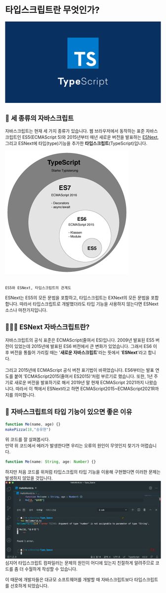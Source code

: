 # 타입스크립트란 무엇인가?
<div align="center">
    <img src="./img/logo.jpeg">
</div>

## 🐣 세 종류의 자바스크립트
자바스크립트는 현재 세 가지 종류가 있습니다. 웹 브라우저에서 동작하는 표준 자바스크립트인 ES5(ECMAScript 5)와 2015년부터 매년 새로운 버전을 발표하는 [ESNext](), 그리고 ESNext에 타입(type)기능을 추가한 **타입스크립트**(TypeScript)입니다.

<img src="./img/relation.png">

<br>`ES5와 ESNext, 타입스크립트의 관계도`

ESNext는 ES5의 모든 문법을 포함하고, 타입스크립트는 EXNext의 모든 문법을 포합합니다. 따라서 타입스크립트로 개발했더라도 타입 기능을 사용하지 않는다면 ESNext 소스나 마찬가지입니다.

## 👨🏻‍💻 ESNext 자바스크립트란?
자바스크립트의 공식 표준은 ECMAScript(줄여서 ES)입니다. 2009년 발표된 ES5 버전이 있었는데 2015년에 발표된 ES6 버전에서 큰 변화가 있었습니다. 그래서 ES6 이후 버전을 통틀어 가리킬 때는 '**새로운 자바스크립트**'라는 뜻에서 '**ESNext**'라고 합니다.<br>
<br>
그리고 2015년에 ECMAScript 공식 버전 표기법이 바뀌었습니다. ES6부터는 발표 연도를 붙여 'ECMAScript2015(줄여서 ES2015)'처럼 부르기로 했습니다. 또한, 1년 주기로 새로운 버전을 발표하기로 해서 2019년 말 현재 ECMAScript 2021까지 나왔습니다. 따라서 이 책에서 ESNext라고 하면 ECMAScript2015~ECMAScript2021R까지를 의미합니다.

## 🎯 자바스크립트의 타입 기능이 있으면 좋은 이유
```javascript
function Me(name, age) {}
makePizza(18,"송유현")
```
위 코드를 잘 살펴봅시다.<br>
만약 위 코드에서 에러가 발생한다면 우리는 오류의 원인이 무엇인지 찾기가 어렵습니다.

```typescript
function Me(name: String, age: Number) {}
```
하지만 처음 코드를 위처럼 타입스크립의 타입 기능을 이용해 구현했다면 이러한 문제는 발생하지 않았을 것입니다.
<img src="./img/test.png">
<br>
심지어 타입스크립트 컴파일러는 문제의 원인이 어디에 있는지 친절하게 알려주므로 코드를 좀 더 수월하게 작성할 수 있습니다.

이 때문에 개발자들은 대규모 소프트웨어를 개발할 때 자바스크립트보다 타입스크립트를 선호하게 되었습니다.